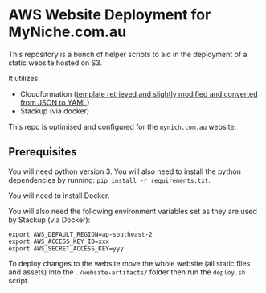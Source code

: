 # AWS Website Deployment for MyNiche.com.au #

This repository is a bunch of helper scripts to aid in the deployment of a static website hosted on S3.

It utilizes:
* Cloudformation ([template retrieved and slightly modified and converted from JSON to YAML](http://docs.aws.amazon.com/AWSCloudFormation/latest/UserGuide/sample-templates-services-us-west-2.html#w1ab2c21c45c15c33))
* Stackup (via docker)

This repo is optimised and configured for the `mynich.com.au` website. 

## Prerequisites ##

You will need python version 3. You will also need to install the python dependencies by running:
`pip install -r requirements.txt`.

You will need to install Docker.

You will also need the following environment variables set as they are used by Stackup (via Docker):
```
export AWS_DEFAULT_REGION=ap-southeast-2
export AWS_ACCESS_KEY_ID=xxx
export AWS_SECRET_ACCESS_KEY=yyy
```

To deploy changes to the website
move the whole website (all static files and assets) into the `./website-artifacts/` folder then run the `deploy.sh` script.